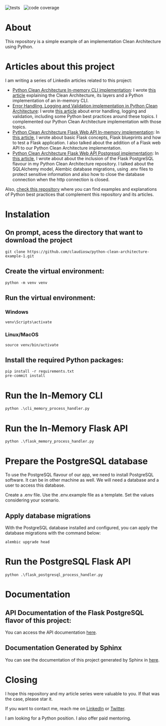 ![tests](https://github.com/claudiosw/python-clean-architecture-example/workflows/pytesting/badge.svg) &nbsp; ![code coverage](https://raw.githubusercontent.com/claudiosw/python-clean-architecture-example/coverage-badge/coverage.svg?raw=true)

# About
This repository is a simple example of an implementation Clean Architecture using Python.

# Articles about this project
I am writing a series of Linkedin articles related to this project:
* [Python Clean Architecture In-memory CLI implementation](https://www.linkedin.com/pulse/implementation-clean-architecture-python-part-1-cli-watanabe/): I wrote [this article](https://www.linkedin.com/pulse/implementation-clean-architecture-python-part-1-cli-watanabe/) explaining the Clean Architecture, its layers and a Python implementation of an in-memory CLI.
* [Error Handling, Logging and Validation implementation in Python Clean Architecture](https://www.linkedin.com/pulse/implementation-clean-architecture-python-part-2-error-watanabe/): I wrote [this article](https://www.linkedin.com/pulse/implementation-clean-architecture-python-part-2-error-watanabe/) about error handling, logging and validation, including some Python best practices around these topics. I complemented our Python Clean Architecture implementation with those topics.
* [Python Clean Architecture Flask Web API In-memory implementation](https://www.linkedin.com/pulse/implementation-clean-architecture-python-part-3-adding-watanabe/): In [this article](https://www.linkedin.com/pulse/implementation-clean-architecture-python-part-3-adding-watanabe/), I wrote about basic Flask concepts, Flask blueprints and how to test a Flask application. I also talked about the addition of a Flask web API to our Python Clean Architecture implementation. 
* [Python Clean Architecture Flask Web API Postgresql implementation](https//www.linkedin.com/pulse/implementation-clean-architecture-python-part-4-adding-watanabe/): In [this article](https//www.linkedin.com/pulse/implementation-clean-architecture-python-part-4-adding-watanabe/), I wrote about about the inclusion of the Flask PostgreSQL flavour in my Python Clean Architecture repository. I talked about the SQLAlchemy model, Alembic database migrations, using .env files to protect sensitive information and also how to close the database connection when the http connection is closed.

Also, [check this repository](https://github.com/claudiosw/python-best-practices) where you can find examples and explanations of Python best practices that complement this repository and its articles.

# Instalation

## On prompt, acess the directory that want to download the project
```
git clone https://github.com/claudiosw/python-clean-architecture-example-1.git
```

## Create the virtual environment:
```
python -m venv venv

```

## Run the virtual environment:
### Windows
```
venv\Scripts\activate

```
### Linux/MacOS
```
source venv/bin/activate
```

## Install the required Python packages:
```
pip install -r requirements.txt
pre-commit install
```

# Run the In-Memory CLI
```
python .\cli_memory_process_handler.py
```

# Run the In-Memory Flask API
```
python .\flask_memory_process_handler.py
```

# Prepare the PostgreSQL database

To use the PostgreSQL flavour of our app, we need to install PostgreSQL software. It can be in other machine as well. We will need a database and a user to access this database.

Create a .env file. Use the .env.example file as a template. Set the values considering your scenario.

## Apply database migrations

With the PostgreSQL database installed and configured, you can apply the database migrations with the command below:

```
alembic upgrade head
```

# Run the PostgreSQL Flask API
```
python .\flask_postgresql_process_handler.py
```

# Documentation

## API Documentation of the Flask PostgreSQL flavor of this project:
You can access the API documentation [here](https://documenter.getpostman.com/view/27866946/2s93saZYEK).

## Documentation Generated by Sphinx
You can see the documentation of this project generated by Sphinx in [here](https://claudiosw.github.io/python-clean-architecture-example/docs/build/html/index.html).


# Closing

I hope this repository and my article series were valuable to you. If that was the case, please star it.

If you want to contact me, reach me on [LinkedIn](https://www.linkedin.com/in/claudiosw/) or [Twitter](https://twitter.com/ClaudioShigueoW).

I am looking for a Python position. I also offer paid mentoring.
